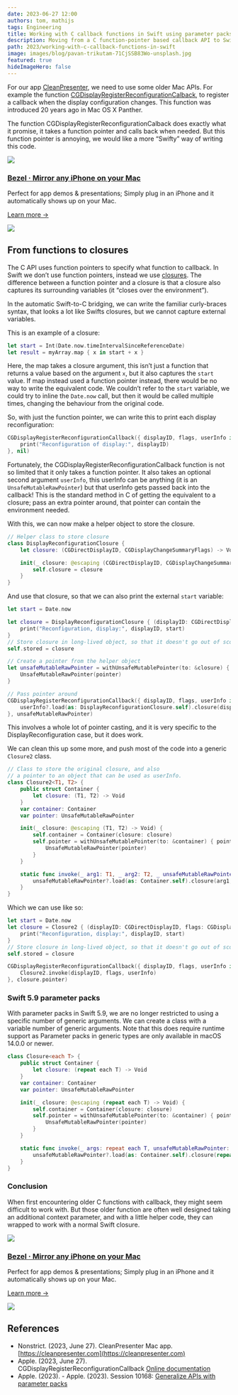 ```yaml
---
date: 2023-06-27 12:00
authors: tom, mathijs
tags: Engineering
title: Working with C callback functions in Swift using parameter packs
description: Moving from a C function-pointer based callback API to Swift closures with generics. And a look at the future with parameter packs.
path: 2023/working-with-c-callback-functions-in-swift
image: images/blog/pavan-trikutam-71CjSSB83Wo-unsplash.jpg
featured: true
hideImageHero: false
---
```


For our app [CleanPresenter](https://cleanpresenter.com), we need to use some older Mac APIs. For example the function [CGDisplayRegisterReconfigurationCalback](https://developer.apple.com/documentation/coregraphics/1455336-cgdisplayregisterreconfiguration), to register a callback when the display configuration changes. This function was introduced 20 years ago in Mac OS X Panther.

The function CGDisplayRegisterReconfigurationCalback does exactly what it promise, it takes a function pointer and calls back when needed. But this function pointer is annoying, we would like a more “Swifty” way of writing this code.

<div class="not-prose flex space-x-4 border-2 border-orange-500 rounded-lg pl-4 pr-6 py-6 mt-8 -mb-6">
    <div class="flex-initial">
        <a href="/bezel?utm_source=nonstrict&utm_medium=blog&utm_content=working-with-c-callback-functions-in-swift" target="_blank"><img src="/images/bezel-icon.png" class="max-h-full max-w-10 m-0"></a>
    </div>
    <div class="flex-initial">
        <h3 class="text-2xl font-bold text-black hover:text-orange-500 leading-relaxed mt-0 mb-2"><a href="/bezel?utm_source=nonstrict&utm_medium=blog&utm_content=hkworkoutsession-remote-delegate-not-setup-error" target="_blank">Bezel · Mirror any iPhone on your Mac</a></h3>
        <p class="mb-2">Perfect for app demos & presentations; Simply plug in an iPhone and it automatically shows up on your Mac.</p>
        <p><a href="/bezel?utm_source=nonstrict&utm_medium=blog&utm_content=hkworkoutsession-remote-delegate-not-setup-error" target="_blank" class="text-orange hover:text-orange-500 underline font-medium">Learn more →</a></p> 
    </div>
    <div class="flex-initial hidden md:block">
        <a href="/bezel?utm_source=nonstrict&utm_medium=blog&utm_content=hkworkoutsession-remote-delegate-not-setup-error" target="_blank">
            <img src="/images/bezel-still.jpg" class="max-h-full max-w-36 rounded-md bg-white/5 ring-1 ring-gray-600/50 dark:ring-white/50 lg:mt-auto">
        </a>
    </div>
</div>

## From functions to closures

The C API uses function pointers to specify what function to callback. In Swift we don’t use function pointers, instead we use [closures](https://en.wikipedia.org/wiki/Closure_(computer_programming)). The difference between a function pointer and a closure is that a closure also captures its surrounding variables (it “closes over the environment”).

In the automatic Swift-to-C bridging, we can write the familiar curly-braces syntax, that looks a lot like Swifts closures, but we cannot capture external variables.

This is an example of a closure:

```swift
let start = Int(Date.now.timeIntervalSinceReferenceDate)
let result = myArray.map { x in start + x }
```

Here, the map takes a closure argument, this isn’t just a function that returns a value based on the argument `x`, but it also captures the `start` value. If map instead used a function pointer instead, there would be no way to write the equivalent code. We couldn’t refer to the `start` variable, we could try to inline the `Date.now` call, but then it would be called multiple times, changing the behaviour from the original code.

So, with just the function pointer, we can write this to print each display reconfiguration:

```swift
CGDisplayRegisterReconfigurationCallback({ displayID, flags, userInfo in
    print("Reconfiguration of display:", displayID)
}, nil)
```

Fortunately, the CGDisplayRegisterReconfigurationCallback function is not so limited that it only takes a function pointer. It also takes an optional second argument `userInfo`, this userInfo can be anything (it is an `UnsafeMutableRawPointer`) but that userInfo gets passed back into the callback! This is the standard method in C of getting the equivalent to a closure; pass an extra pointer around, that pointer can contain the environment needed.

With this, we can now make a helper object to store the closure.

```swift
// Helper class to store closure
class DisplayReconfigurationClosure {
    let closure: (CGDirectDisplayID, CGDisplayChangeSummaryFlags) -> Void

    init(_ closure: @escaping (CGDirectDisplayID, CGDisplayChangeSummaryFlags) -> Void) {
        self.closure = closure
    }
}
```

And use that closure, so that we can also print the external `start` variable:

```swift
let start = Date.now

let closure = DisplayReconfigurationClosure { (displayID: CGDirectDisplayID, flags: CGDisplayChangeSummaryFlags) in
    print("Reconfiguration, display:", displayID, start)
}
// Store closure in long-lived object, so that it doesn't go out of scope
self.stored = closure

// Create a pointer from the helper object
let unsafeMutableRawPointer = withUnsafeMutablePointer(to: &closure) { pointer in
    UnsafeMutableRawPointer(pointer)
}

// Pass pointer around
CGDisplayRegisterReconfigurationCallback({ displayID, flags, userInfo in
    userInfo?.load(as: DisplayReconfigurationClosure.self).closure(displayID, flags)
}, unsafeMutableRawPointer)
```

This involves a whole lot of pointer casting, and it is very specific to the DisplayReconfiguration case, but it does work.

We can clean this up some more, and push most of the code into a generic `Closure2` class.

```swift
// Class to store the original closure, and also
// a pointer to an object that can be used as userInfo.
class Closure2<T1, T2> {
    public struct Container {
        let closure: (T1, T2) -> Void
    }
    var container: Container
    var pointer: UnsafeMutableRawPointer

    init(_ closure: @escaping (T1, T2) -> Void) {
        self.container = Container(closure: closure)
        self.pointer = withUnsafeMutablePointer(to: &container) { pointer in
            UnsafeMutableRawPointer(pointer)
        }
    }

    static func invoke(_ arg1: T1, _ arg2: T2, _ unsafeMutableRawPointer: UnsafeMutableRawPointer?) {
        unsafeMutableRawPointer?.load(as: Container.self).closure(arg1, arg2)
    }
}
```

Which we can use like so:

```swift
let start = Date.now
let closure = Closure2 { (displayID: CGDirectDisplayID, flags: CGDisplayChangeSummaryFlags) in
    print("Reconfiguration, display:", displayID, start)
}
// Store closure in long-lived object, so that it doesn't go out of scope
self.stored = closure

CGDisplayRegisterReconfigurationCallback({ displayID, flags, userInfo in
    Closure2.invoke(displayID, flags, userInfo)
}, closure.pointer)
```

### Swift 5.9 parameter packs

With parameter packs in Swift 5.9, we are no longer restricted to using a specific number of generic arguments. We can create a class with a variable number of generic arguments. Note that this does require runtime support as Parameter packs in generic types are only available in macOS 14.0.0 or newer.

```swift
class Closure<each T> {
    public struct Container {
        let closure: (repeat each T) -> Void
    }
    var container: Container
    var pointer: UnsafeMutableRawPointer

    init(_ closure: @escaping (repeat each T) -> Void) {
        self.container = Container(closure: closure)
        self.pointer = withUnsafeMutablePointer(to: &container) { pointer in
            UnsafeMutableRawPointer(pointer)
        }
    }

    static func invoke(_ args: repeat each T, unsafeMutableRawPointer: UnsafeMutableRawPointer?) {
        unsafeMutableRawPointer?.load(as: Container.self).closure(repeat (each args))
    }
}
```

### Conclusion

When first encountering older C functions with callback, they might seem difficult to work with. But those older function are often well designed taking an additional context parameter, and with a little helper code, they can wrapped to work with a normal Swift closure.

<div class="not-prose flex space-x-4 border-2 border-orange-500 rounded-lg pl-4 pr-6 py-6 mt-8 -mb-6">
    <div class="flex-initial">
        <a href="/bezel?utm_source=nonstrict&utm_medium=blog&utm_content=working-with-c-callback-functions-in-swift" target="_blank"><img src="/images/bezel-icon.png" class="max-h-full max-w-10 m-0"></a>
    </div>
    <div class="flex-initial">
        <h3 class="text-2xl font-bold text-black hover:text-orange-500 leading-relaxed mt-0 mb-2"><a href="/bezel?utm_source=nonstrict&utm_medium=blog&utm_content=hkworkoutsession-remote-delegate-not-setup-error" target="_blank">Bezel · Mirror any iPhone on your Mac</a></h3>
        <p class="mb-2">Perfect for app demos & presentations; Simply plug in an iPhone and it automatically shows up on your Mac.</p>
        <p><a href="/bezel?utm_source=nonstrict&utm_medium=blog&utm_content=hkworkoutsession-remote-delegate-not-setup-error" target="_blank" class="text-orange hover:text-orange-500 underline font-medium">Learn more →</a></p> 
    </div>
    <div class="flex-initial hidden md:block">
        <a href="/bezel?utm_source=nonstrict&utm_medium=blog&utm_content=hkworkoutsession-remote-delegate-not-setup-error" target="_blank">
            <img src="/images/bezel-still.jpg" class="max-h-full max-w-36 rounded-md bg-white/5 ring-1 ring-gray-600/50 dark:ring-white/50 lg:mt-auto">
        </a>
    </div>
</div>

## References

- Nonstrict. (2023, June 27). CleanPresenter Mac app. [https://cleanpresenter.com](https://cleanpresenter.com)
- Apple. (2023, June 27). CGDisplayRegisterReconfigurationCallback [Online documentation](https://developer.apple.com/documentation/coregraphics/1455336-cgdisplayregisterreconfiguration)
- Apple. (2023). - Apple. (2023). Session 10168: [Generalize APIs with parameter packs](https://developer.apple.com/videos/play/wwdc2023/10168/)
